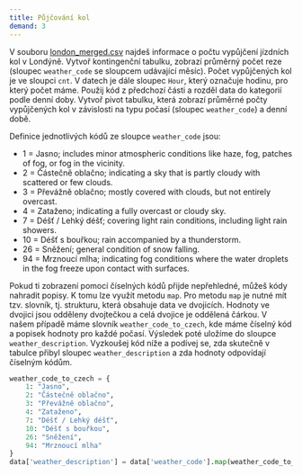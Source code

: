 ```yaml
---
title: Půjčování kol
demand: 3
---
```


V souboru [london_merged.csv](assets/london_merged.csv) najdeš informace o počtu vypůjčení jízdních kol v Londýně. Vytvoř kontingenční tabulku, zobrazí průměrný počet reze (sloupec `weather_code` se sloupcem udávající měsíc). Počet vypůjčených kol je ve sloupci `cnt`. V datech je dále sloupec `Hour`, který označuje hodinu, pro který počet máme. Použij kód z předchozí části a rozděl data do kategorií podle denní doby. Vytvoř pivot tabulku, která zobrazí průměrné počty vypůjčených kol v závislosti na typu počasí (sloupec `weather_code`) a denní době.

Definice jednotlivých kódů ze sloupce `weather_code` jsou:

- 1 = Jasno; includes minor atmospheric conditions like haze, fog, patches of fog, or fog in the vicinity.
- 2 = Částečně oblačno; indicating a sky that is partly cloudy with scattered or few clouds.
- 3 = Převážně oblačno; mostly covered with clouds, but not entirely overcast.
- 4 = Zataženo; indicating a fully overcast or cloudy sky.
- 7 = Déšť / Lehký déšť; covering light rain conditions, including light rain showers.
- 10 = Déšť s bouřkou; rain accompanied by a thunderstorm.
- 26 = Sněžení; general condition of snow falling.
- 94 = Mrznoucí mlha; indicating fog conditions where the water droplets in the fog freeze upon contact with surfaces.

Pokud ti zobrazení pomocí číselných kódů přijde nepřehledné, můžeš kódy nahradit popisy. K tomu lze využít metodu `map`. Pro metodu `map` je nutné mít tzv. slovník, tj. strukturu, která obsahuje data ve dvojicích. Hodnoty ve dvojici jsou odděleny dvojtečkou a celá dvojice je oddělená čárkou. V našem případě máme slovník `weather_code_to_czech`, kde máme číselný kód a popisek hodnoty pro každé počasí. Výsledek poté uložíme do sloupce `weather_description`. Vyzkoušej kód níže a podívej se, zda skutečně v tabulce přibyl sloupec `weather_description` a zda hodnoty odpovídají číselným kódům.

```py
weather_code_to_czech = {
    1: "Jasno",
    2: "Částečně oblačno",
    3: "Převážně oblačno",
    4: "Zataženo",
    7: "Déšť / Lehký déšť",
    10: "Déšť s bouřkou",
    26: "Sněžení",
    94: "Mrznoucí mlha"
}
data['weather_description'] = data['weather_code'].map(weather_code_to_czech)
```
